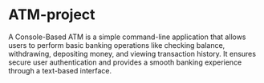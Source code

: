 # ATM-project
A Console-Based ATM is a simple command-line application that allows users to perform basic banking operations like checking balance, withdrawing, depositing money, and viewing transaction history. It ensures secure user authentication and provides a smooth banking experience through a text-based interface.
